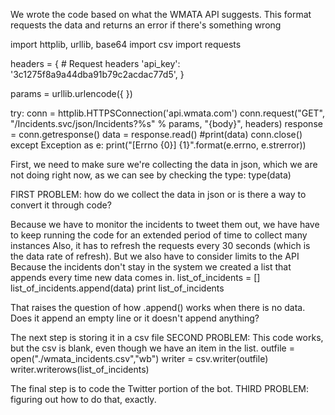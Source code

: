 We wrote the code based on what the WMATA API suggests. This format requests the data and returns an error if there's something wrong

import httplib, urllib, base64
import csv
import requests

headers = {
    # Request headers
    'api_key': '3c1275f8a9a44dba91b79c2acdac77d5',
}

params = urllib.urlencode({
})

try:
    conn = httplib.HTTPSConnection('api.wmata.com')
    conn.request("GET", "/Incidents.svc/json/Incidents?%s" % params, "{body}", headers)
    response = conn.getresponse()
    data = response.read()
    #print(data)
    conn.close()
except Exception as e:
    print("[Errno {0}] {1}".format(e.errno, e.strerror))
    

First, we need to make sure we're collecting the data in json, which we are not doing right now, as we can see by checking the type:
type(data)

FIRST PROBLEM: how do we collect the data in json or is there a way to convert it through code?

Because we have to monitor the incidents to tweet them out, we have have to keep running the code for an extended period of time to collect many instances
Also, it has to refresh the requests every 30 seconds (which is the data rate of refresh). But we also have to consider limits to the API
Because the incidents don't stay in the system we created a list that appends every time new data comes in.
list_of_incidents = []
list_of_incidents.append(data)
print list_of_incidents

That raises the question of how .append() works when there is no data. Does it append an empty line or it doesn't append anything?

The next step is storing it in a csv file
SECOND PROBLEM: This code works, but the csv is blank, even though we have an item in the list.
outfile = open("./wmata_incidents.csv","wb")
writer = csv.writer(outfile)
writer.writerows(list_of_incidents)

The final step is to code the Twitter portion of the bot.
THIRD PROBLEM: figuring out how to do that, exactly.
